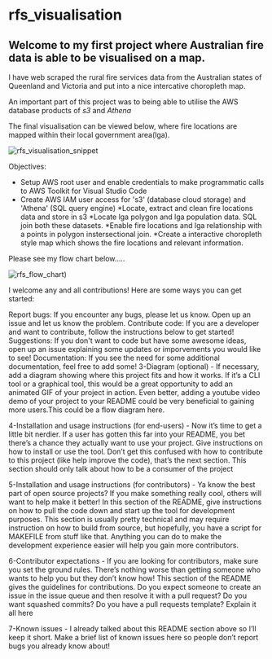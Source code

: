 # rfs_visualisation 

## Welcome to my first project where Australian fire data is able to be visualised on a map.


I have web scraped the rural fire services data from the Australian states of Queenland and Victoria and put into a nice intercative choropleth map.

An important part of this project was to being able to utilise the AWS database products of *s3* and *Athena*  

The final visualisation can be viewed below, where fire locations are mapped within their local government area(lga).

![rfs_visualisation_snippet](https://user-images.githubusercontent.com/114447057/222837496-b0cec4e0-79dd-4a50-9dd1-7a24e54bd973.png)

Objectives: 
- Setup AWS root user and enable credentials to make programmatic calls to AWS Toolkit for Visual Studio Code
- Create AWS IAM user access for 's3' (database cloud storage) and 'Athena' (SQL query engine)
*Locate, extract and clean fire locations data and store in s3
*Locate lga polygon and  lga population data. SQL join both these datasets.
*Enable fire locations and lga relationship with a points in polygon instersectional join.
*Create a interactive choropleth style map which shows the fire locations and relevant information. 

Please see my flow chart below.....

![rfs_flow_chart](https://user-images.githubusercontent.com/114447057/222263519-67c223d1-0ff8-4017-b161-31f93fe72391.png))

I welcome any and all contributions! Here are some ways you can get started:

Report bugs: If you encounter any bugs, please let us know. Open up an issue and let us know the problem.
Contribute code: If you are a developer and want to contribute, follow the instructions below to get started!
Suggestions: If you don't want to code but have some awesome ideas, open up an issue explaining some updates or imporvements you would like to see!
Documentation: If you see the need for some additional documentation, feel free to add some!
3-Diagram (optional) - If necessary, add a diagram showing where this project fits and how it works. If it’s a CLI tool or a graphical tool, this would be a great opportunity to add an animated GIF of your project in action. Even better, adding a youtube video demo of your project to your README could be very beneficial to gaining more users.This could be a flow diagram here.

4-Installation and usage instructions (for end-users) - Now it’s time to get a little bit nerdier. If a user has gotten this far into your README, you bet there’s a chance they actually want to use your project. Give instructions on how to install or use the tool. Don’t get this confused with how to contribute to this project (like help improve the code), that’s the next section. This section should only talk about how to be a consumer of the project

5-Installation and usage instructions (for contributors) - Ya know the best part of open source projects? If you make something really cool, others will want to help make it better! In this section of the README, give instructions on how to pull the code down and start up the tool for development purposes. This section is usually pretty technical and may require instruction on how to build from source, but hopefully, you have a script for MAKEFILE from stuff like that. Anything you can do to make the development experience easier will help you gain more contributors.

6-Contributor expectations - If you are looking for contributors, make sure you set the ground rules. There’s nothing worse than getting someone who wants to help you but they don’t know how! This section of the README gives the guidelines for contributions. Do you expect someone to create an issue in the issue queue and then resolve it with a pull request? Do you want squashed commits? Do you have a pull requests template? Explain it all here

7-Known issues - I already talked about this README section above so I’ll keep it short. Make a brief list of known issues here so people don’t report bugs you already know about!



